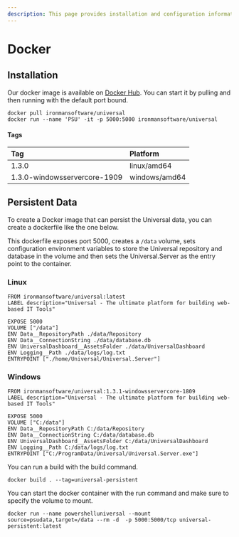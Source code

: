 ```yaml
---
description: This page provides installation and configuration information for Docker.
---
```


# Docker

## Installation

Our docker image is available on [Docker Hub](https://hub.docker.com/r/ironmansoftware/universal). You can start it by pulling and then running with the default port bound.

```text
docker pull ironmansoftware/universal
docker run --name 'PSU' -it -p 5000:5000 ironmansoftware/universal
```

#### Tags

| Tag | Platform |
| :--- | :--- |
| 1.3.0 | linux/amd64 |
| 1.3.0-windowsservercore-1909 | windows/amd64 |

## Persistent Data

To create a Docker image that can persist the Universal data, you can create a dockerfile like the one below.

This dockerfile exposes port 5000, creates a `/data` volume, sets configuration environment variables to store the Universal repository and database in the volume and then sets the Universal.Server as the entry point to the container.

### Linux

```text
FROM ironmansoftware/universal:latest
LABEL description="Universal - The ultimate platform for building web-based IT Tools" 

EXPOSE 5000
VOLUME ["/data"]
ENV Data__RepositoryPath ./data/Repository
ENV Data__ConnectionString ./data/database.db
ENV UniversalDashboard__AssetsFolder ./data/UniversalDashboard 
ENV Logging__Path ./data/logs/log.txt
ENTRYPOINT ["./home/Universal/Universal.Server"]
```

### Windows

```text
FROM ironmansoftware/universal:1.3.1-windowsservercore-1809
LABEL description="Universal - The ultimate platform for building web-based IT Tools" 

EXPOSE 5000
VOLUME ["C:/data"]
ENV Data__RepositoryPath C:/data/Repository
ENV Data__ConnectionString C:/data/database.db
ENV UniversalDashboard__AssetsFolder C:/data/UniversalDashboard 
ENV Logging__Path C:/data/logs/log.txt
ENTRYPOINT ["C:/ProgramData/Universal/Universal.Server.exe"]
```

You can run a build with the build command.

```text
docker build . --tag=universal-persistent
```

You can start the docker container with the run command and make sure to specify the volume to mount.

```text
docker run --name powershelluniversal --mount source=psudata,target=/data --rm -d  -p 5000:5000/tcp universal-persistent:latest
```

